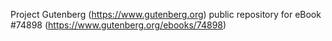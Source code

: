 Project Gutenberg (https://www.gutenberg.org) public repository for
eBook #74898 (https://www.gutenberg.org/ebooks/74898)
